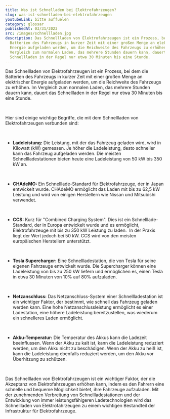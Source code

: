 ```yaml
---
title: Was ist Schnelladen bei Elektrofahrzeugen?
slug: was-ist-schnelladen-bei-elektrofahrzeugen
youtubeLink: bitte auffuelen
category: glossar
publishedAt: 03/31/2023
src: /images/schnellladen.jpg
description: Das Schnellladen von Elektrofahrzeugen ist ein Prozess, bei dem die
  Batterien des Fahrzeugs in kurzer Zeit mit einer großen Menge an elektrischer
  Energie aufgeladen werden, um die Reichweite des Fahrzeugs zu erhöhen. Im
  Vergleich zum normalen Laden, das mehrere Stunden dauern kann, dauert das
  Schnellladen in der Regel nur etwa 30 Minuten bis eine Stunde.
---
```

Das Schnellladen von Elektrofahrzeugen ist ein Prozess, bei dem die Batterien des Fahrzeugs in kurzer Zeit mit einer großen Menge an elektrischer Energie aufgeladen werden, um die Reichweite des Fahrzeugs zu erhöhen. Im Vergleich zum normalen Laden, das mehrere Stunden dauern kann, dauert das Schnellladen in der Regel nur etwa 30 Minuten bis eine Stunde.

<br />

Hier sind einige wichtige Begriffe, die mit dem Schnellladen von Elektrofahrzeugen verbunden sind:

<br />

* **Ladeleistung:** Die Leistung, mit der das Fahrzeug geladen wird, wird in Kilowatt (kW) gemessen. Je höher die Ladeleistung, desto schneller kann das Fahrzeug aufgeladen werden. Die meisten Schnellladestationen bieten heute eine Ladeleistung von 50 kW bis 350 kW an.

<br />

* **CHAdeMO:** Ein Schnelllade-Standard für Elektrofahrzeuge, der in Japan entwickelt wurde. CHAdeMO ermöglicht das Laden mit bis zu 62,5 kW Leistung und wird von einigen Herstellern wie Nissan und Mitsubishi verwendet.

<br />

* **CCS:** Kurz für "Combined Charging System". Dies ist ein Schnelllade-Standard, der in Europa entwickelt wurde und es ermöglicht, Elektrofahrzeuge mit bis zu 350 kW Leistung zu laden.  In der Praxis liegt der Wert jedoch bei 50 kW. CCS wird von den meisten europäischen Herstellern unterstützt.

<br />

* **Tesla Supercharger:** Eine Schnellladestation, die von Tesla für seine eigenen Fahrzeuge entwickelt wurde. Die Supercharger können eine Ladeleistung von bis zu 250 kW liefern und ermöglichen es, einen Tesla in etwa 30 Minuten von 10% auf 80% aufzuladen.

<br />

* **Netzanschluss:** Das Netzanschluss-System einer Schnellladestation ist ein wichtiger Faktor, der bestimmt, wie schnell das Fahrzeug geladen werden kann. Eine hohe Netzanschlussleistung ermöglicht es einer Ladestation, eine höhere Ladeleistung bereitzustellen, was wiederum ein schnelleres Laden ermöglicht.

<br />

* **Akku-Temperatur:** Die Temperatur des Akkus kann die Ladezeit beeinflussen. Wenn der Akku zu kalt ist, kann die Ladeleistung reduziert werden, um den Akku nicht zu beschädigen. Wenn der Akku zu heiß ist, kann die Ladeleistung ebenfalls reduziert werden, um den Akku vor Überhitzung zu schützen.



<br />

Das Schnellladen von Elektrofahrzeugen ist ein wichtiger Faktor, der die Akzeptanz von Elektrofahrzeugen erhöhen kann, indem es den Fahrern eine schnelle und bequeme Möglichkeit bietet, ihre Fahrzeuge aufzuladen. Mit der zunehmenden Verbreitung von Schnellladestationen und der Entwicklung von immer leistungsfähigeren Ladetechnologien wird das Schnellladen von Elektrofahrzeugen zu einem wichtigen Bestandteil der Infrastruktur für Elektrofahrzeuge.